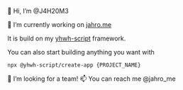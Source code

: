 👋 Hi, I’m @J4H20M3

🌱 I’m currently working on [jahro.me](http://jahro.me)

It is build on my [yhwh-script](https://github.com/yhwh-script/) framework.

You can also start building anything you want with 

```npx @yhwh-script/create-app {PROJECT_NAME}```

💞️ I’m looking for a team!
📫 You can reach me @jahro_me


<!---
J4H20M3/J4H20M3 is a ✨ special ✨ repository because its `README.md` (this file) appears on your GitHub profile.
You can click the Preview link to take a look at your changes.
--->
